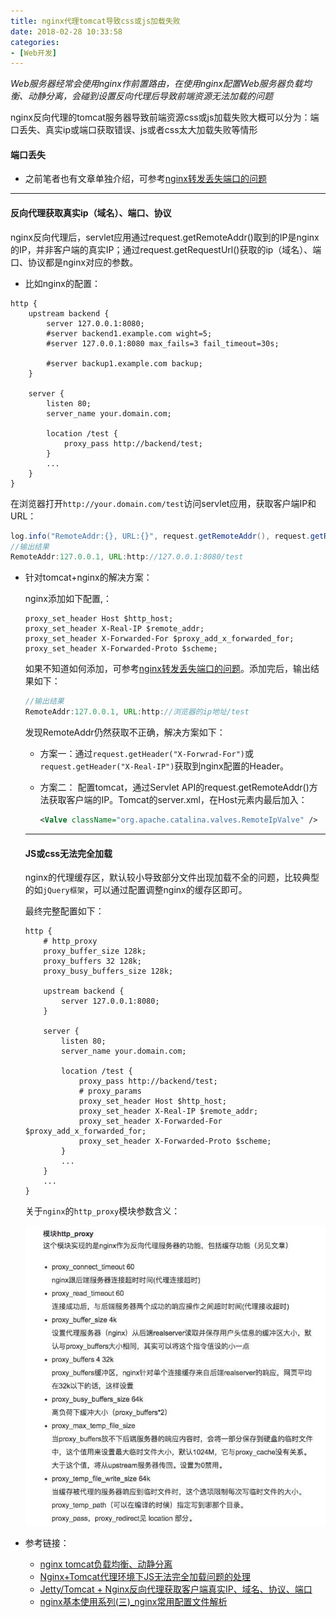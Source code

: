 ```yaml
---
title: nginx代理tomcat导致css或js加载失败
date: 2018-02-28 10:33:58
categories: 
- [Web开发]
---
```


*Web服务器经常会使用nginx作前置路由，在使用nginx配置Web服务器负载均衡、动静分离，会碰到设置反向代理后导致前端资源无法加载的问题*

nginx反向代理的tomcat服务器导致前端资源css或js加载失败大概可以分为：端口丢失、真实ip或端口获取错误、js或者css太大加载失败等情形

#### 端口丢失

- 之前笔者也有文章单独介绍，可参考[nginx转发丢失端口的问题](http://flyflyfish.com/2018/02/24/nginx%E8%BD%AC%E5%8F%91%E4%B8%A2%E5%A4%B1%E7%AB%AF%E5%8F%A3%E9%97%AE%E9%A2%98/)

---

#### 反向代理获取真实ip（域名）、端口、协议

nginx反向代理后，servlet应用通过request.getRemoteAddr()取到的IP是nginx的IP，并非客户端的真实IP；通过request.getRequestUrl()获取的ip（域名）、端口、协议都是nginx对应的参数。

- 比如nginx的配置：

```nginx
http {
    upstream backend {
        server 127.0.0.1:8080;
        #server backend1.example.com wight=5;
        #server 127.0.0.1:8080 max_fails=3 fail_timeout=30s;
        
        #server backup1.example.com backup;
    }
    
    server {
        listen 80;
        server_name your.domain.com;
        
        location /test {
            proxy_pass http://backend/test;
        }
        ...
    }
}
```

在浏览器打开`http://your.domain.com/test`访问servlet应用，获取客户端IP和URL：

```java
log.info("RemoteAddr:{}, URL:{}", request.getRemoteAddr(), request.getRequestURL());
//输出结果
RemoteAddr:127.0.0.1, URL:http://127.0.0.1:8080/test
```

- 针对tomcat+nginx的解决方案：

  nginx添加如下配置,：

  ```nginx
  proxy_set_header Host $http_host;
  proxy_set_header X-Real-IP $remote_addr;
  proxy_set_header X-Forwarded-For $proxy_add_x_forwarded_for;
  proxy_set_header X-Forwarded-Proto $scheme;
  ```

  如果不知道如何添加，可参考[nginx转发丢失端口的问题](http://flyflyfish.com/2018/02/24/nginx%E8%BD%AC%E5%8F%91%E4%B8%A2%E5%A4%B1%E7%AB%AF%E5%8F%A3%E9%97%AE%E9%A2%98/)。添加完后，输出结果如下：

  ```java
  //输出结果
  RemoteAddr:127.0.0.1, URL:http://浏览器的ip地址/test
  ```

  发现RemoteAddr仍然获取不正确，解决方案如下：

  - 方案一：通过`request.getHeader("X-Forwrad-For")`或`request.getHeader("X-Real-IP")`获取到nginx配置的Header。

  - 方案二： 配置tomcat，通过Servlet API的request.getRemoteAddr()方法获取客户端的IP。Tomcat的server.xml，在Host元素内最后加入：

    ```xml
    <Valve className="org.apache.catalina.valves.RemoteIpValve" />
    ```

  ---

  #### JS或css无法完全加载

  nginx的代理缓存区，默认较小导致部分文件出现加载不全的问题，比较典型的如`jQuery框架`，可以通过配置调整nginx的缓存区即可。

  最终完整配置如下：

  ```nginx
  http {
      # http_proxy 
      proxy_buffer_size 128k;
      proxy_buffers 32 128k;
      proxy_busy_buffers_size 128k;
      
      upstream backend {
          server 127.0.0.1:8080;
      }
      
      server {
          listen 80;
          server_name your.domain.com;
          
          location /test {
              proxy_pass http://backend/test;
              # proxy_params
              proxy_set_header Host $http_host;
              proxy_set_header X-Real-IP $remote_addr;
              proxy_set_header X-Forwarded-For $proxy_add_x_forwarded_for;
              proxy_set_header X-Forwarded-Proto $scheme;
          }
          ...
      }
      ...
  }
  ```

  关于`nginx`的`http_proxy`模块参数含义：

  ![http_proxy模块](nginx代理tomcat导致css或js加载失败/20180303185800.jpg)


- 参考链接：
  - [nginx tomcat负载均衡、动静分离](https://lanjingling.github.io/2015/10/28/nginx-tomcat-cluster/)
  - [Nginx+Tomcat代理环境下JS无法完全加载问题的处理](http://www.zving.com/c/2014-03-19/257610.shtml)
  - [Jetty/Tomcat + Nginx反向代理获取客户端真实IP、域名、协议、端口](http://blog.csdn.net/xiao__gui/article/details/73733797)
  - [nginx基本使用系列(三)_nginx常用配置文件解析](https://www.jianshu.com/p/5c7d718f15d2)

